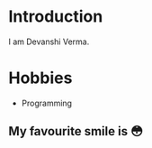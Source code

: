 # Introduction

I am Devanshi Verma.


# Hobbies
  - Programming


## My favourite smile is :flushed:
